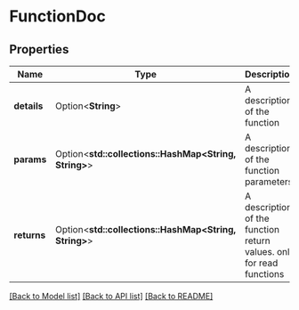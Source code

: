 # FunctionDoc

## Properties

Name | Type | Description | Notes
------------ | ------------- | ------------- | -------------
**details** | Option<**String**> | A description of the function | [optional]
**params** | Option<**std::collections::HashMap<String, String>**> | A description of the function parameters | [optional]
**returns** | Option<**std::collections::HashMap<String, String>**> | A description of the function return values. only for read functions | [optional]

[[Back to Model list]](../README.md#documentation-for-models) [[Back to API list]](../README.md#documentation-for-api-endpoints) [[Back to README]](../README.md)


